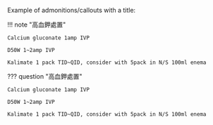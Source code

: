Example of admonitions/callouts with a title:

!!! note "高血鉀處置"

    Calcium gluconate 1amp IVP 

    D50W 1~2amp IVP 

    Kalimate 1 pack TID~QID, consider with 5pack in N/S 100ml enema

??? question "高血鉀處置"

    Calcium gluconate 1amp IVP 
    
    D50W 1~2amp IVP     
    
    Kalimate 1 pack TID~QID, consider with 5pack in N/S 100ml enema


